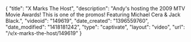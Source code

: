 {
    "title": "X Marks The Host",
    "description": "Andy's hosting the 2009 MTV Movie Awards! This is one of the promos! Featuring Michael Cera & Jack Black.",
    "videoid": "149619",
    "date_created": "1396559760",
    "date_modified": "1418181242",
    "type": "captivate",
    "layout": "video",
    "url": "\/v\/x-marks-the-host\/149619"
}